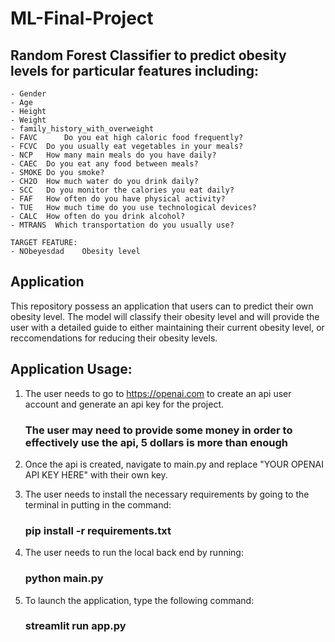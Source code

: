 # ML-Final-Project

## Random Forest Classifier to predict obesity levels for particular features including:
    - Gender
    - Age
    - Height
    - Weight
    - family_history_with_overweight
    - FAVC		Do you eat high caloric food frequently?
    - FCVC	Do you usually eat vegetables in your meals?
    - NCP	How many main meals do you have daily?
    - CAEC	Do you eat any food between meals?
    - SMOKE Do you smoke?
    - CH2O	How much water do you drink daily?
    - SCC	Do you monitor the calories you eat daily?
    - FAF	How often do you have physical activity?
    - TUE	How much time do you use technological devices?
    - CALC	How often do you drink alcohol?
    - MTRANS  Which transportation do you usually use?
    
    TARGET FEATURE:
    - NObeyesdad	Obesity level


## Application

This repository possess an application that users can to predict their own obesity level. The model will classify their obesity level and will provide the user with a detailed guide to either maintaining their current obesity level, or reccomendations for reducing their obesity levels. 


## Application Usage:
1. The user needs to go to https://openai.com to create an api user account and generate an api key for the project.
    ### The user may need to provide some money in order to effectively use the api, 5 dollars is more than enough

2. Once the api is created, navigate to main.py and replace "YOUR OPENAI API KEY HERE" with their own key.

3. The user needs to install the necessary requirements by going to the terminal in putting in the command:

    ### pip install -r requirements.txt

4. The user needs to run the local back end by running:
    ### python main.py

5. To launch the application, type the following command:
    ### streamlit run app.py
